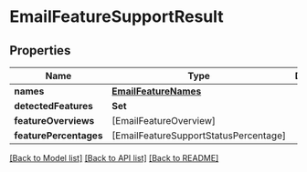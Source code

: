 # EmailFeatureSupportResult

## Properties
Name | Type | Description | Notes
------------ | ------------- | ------------- | -------------
**names** | [**EmailFeatureNames**](EmailFeatureNames) |  | 
**detectedFeatures** | **Set<String>** |  | 
**featureOverviews** | [EmailFeatureOverview] |  | 
**featurePercentages** | [EmailFeatureSupportStatusPercentage] |  | 

[[Back to Model list]](../README#documentation-for-models) [[Back to API list]](../README#documentation-for-api-endpoints) [[Back to README]](../README)


